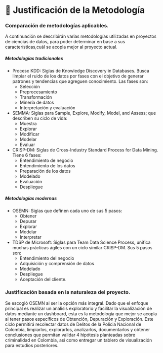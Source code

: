 # 📜 Justificación de la Metodología
### Comparación de metodologías aplicables.
A continuación se describirán varias metodologías utilizadas en proyectos de ciencias de datos, para poder determinar en base a sus características,cuál se acopla mejor al proyecto actual.
##### Metodologías tradicionales
- Proceso KDD: Siglas de Knowledge Discovery in Databases. Busca limpiar el ruido de los datos por fases con el objetivo de generar patrones y tendencias que agreguen conocimiento. Las fases son:
    - Selección
    - Preprocesamiento
    - Transformación
    - Minería de datos
    - Interpretación y evaluación
- SEMMA: Siglas para Sample, Explore, Modify, Model, and Assess; que describen su ciclo de vida:
    - Muestra
    - Explorar
    - Modificar
    - Modelar
    - Evaluar
- CRISP-DM: Siglas de Cross-Industry Standard Process for Data Mining. Tiene 6 fases:
    - Entendimiento de negocio 
    - Entendimiento de los datos
    - Preparación de los datos
    - Modelado
    - Evaluación
    - Despliegue
##### Metodologías modernas
- OSEMN: Siglas que definen cada uno de sus 5 pasos:
    - Obtener
    - Depurar
    - Explorar
    - Modelar
    - Interpretar
- TDSP de Microsoft: Siglas para Team Data Science Process, unifica muchas prácticas ágiles con un ciclo similar CRISP-DM. Sus 5 pasos son:
    - Entendimiento del negocio
    - Adquisición y comprensión de datos
    - Modelado
    - Despliegue
    - Aceptación del cliente.

### Justificación basada en la naturaleza del proyecto.
Se escogió OSEMN al ser la opción más integral. Dado que el enfoque principal es realizar un análisis exploratorio y facilitar la visualización de datos mediante un dashboard, esta es la metodología que mejor se acopla al tener pasos específicos de Obtención, Depuración y Exploración. Este ciclo permitirá recolectar datos de Delitos de la Policia Nacional de Colombia, limpiarlos, explorarlos, analizarlos, documentarlos y obtener conclusiones que permitan validar 4 hipótesis planteadas sobre criminalidad en Colombia, así como entregar un tablero de visualización para estudios posteriores.